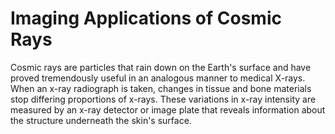 # Imaging Applications of Cosmic Rays 

Cosmic rays are particles that rain down on the Earth's surface and have proved tremendously useful in an analogous manner to medical X-rays. When an x-ray radiograph is taken, changes in tissue and bone materials stop differing proportions of x-rays. These variations in x-ray intensity are measured by an x-ray detector or image plate that reveals information about the structure underneath the skin's surface. 
